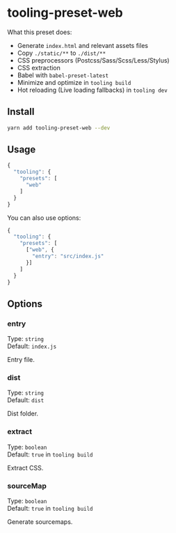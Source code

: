# tooling-preset-web

What this preset does:

- Generate `index.html` and relevant assets files
- Copy `./static/**` to `./dist/**`
- CSS preprocessors (Postcss/Sass/Scss/Less/Stylus)
- CSS extraction
- Babel with `babel-preset-latest`
- Minimize and optimize in `tooling build`
- Hot reloading (Live loading fallbacks) in `tooling dev`

## Install

```bash
yarn add tooling-preset-web --dev
```

## Usage

```js
{
  "tooling": {
    "presets": [
      "web"
    ]
  }
}
```

You can also use options:

```js
{
  "tooling": {
    "presets": [
      ["web", {
        "entry": "src/index.js"
      }]
    ]
  }
}
```

## Options

### entry

Type: `string`<br>
Default: `index.js`

Entry file.

### dist

Type: `string`<br>
Default: `dist`

Dist folder.

### extract

Type: `boolean`<br>
Default: `true` in `tooling build`

Extract CSS.

### sourceMap

Type: `boolean`<br>
Default: `true` in `tooling build`

Generate sourcemaps.

